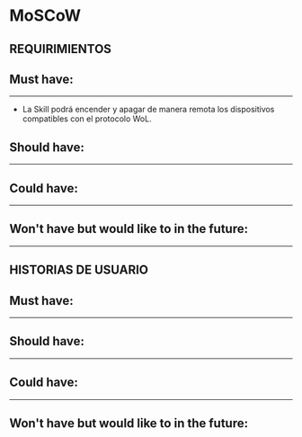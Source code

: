 # **MoSCoW** 

## **REQUIRIMIENTOS**

## **Must have:**
---
* La Skill podrá encender y apagar de manera remota los dispositivos compatibles con el protocolo WoL.
## **Should have:**
---

## **Could have:**
---

## **Won't have but would like to in the future:**
---

## **HISTORIAS DE USUARIO**

## **Must have:**
---

## **Should have:**
---

## **Could have:**
---

## **Won't have but would like to in the future:**
